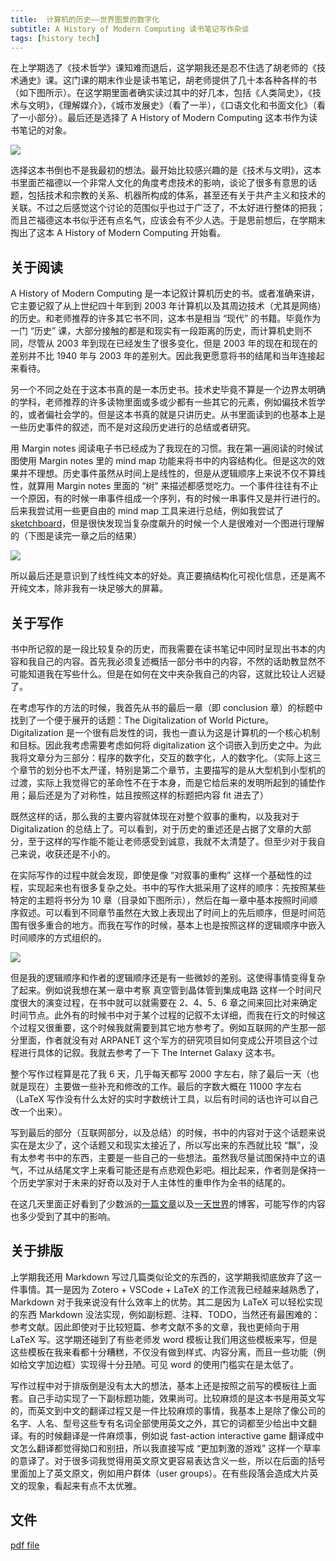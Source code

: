 ```yaml
---
title:  计算机的历史——世界图景的数字化
subtitle: A History of Modern Computing 读书笔记写作杂谈
tags: [history tech]
---
```


在上学期选了《技术哲学》课知难而退后，这学期我还是忍不住选了胡老师的《技术通史》课。这门课的期末作业是读书笔记，胡老师提供了几十本各种各样的书（如下图所示）。在这学期里面者确实读过其中的好几本，包括《人类简史》，《技术与文明》，《理解媒介》，《城市发展史》（看了一半），《口语文化和书面文化》（看了一小部分）。最后还是选择了 A History of Modern Computing 这本书作为读书笔记的对象。

<img src="https://p.sda1.dev/0/f5ba12f244c2cbee2b0959e6af63c22a/image.png" >

选择这本书倒也不是我最初的想法。最开始比较感兴趣的是《技术与文明》，这本书里面芒福德以一个非常人文化的角度考虑技术的影响，谈论了很多有意思的话题，包括技术和宗教的关系、机器所构成的体系，甚至还有关于共产主义和技术的关联。不过之后感觉这个讨论的范围似乎也过于广泛了，不太好进行整体的把我；而且芒福德这本书似乎还有点名气，应该会有不少人选。于是思前想后，在学期末掏出了这本 A History of Modern Computing 开始看。

## 关于阅读

A History of Modern Computing 是一本记叙计算机历史的书。或者准确来讲，它主要记叙了从上世纪四十年到到 2003 年计算机以及其周边技术（尤其是网络）的历史。和老师推荐的许多其它书不同，这本书是相当 “现代” 的书籍。毕竟作为一门 “历史” 课，大部分接触的都是和现实有一段距离的历史，而计算机史则不同，尽管从 2003 年到现在已经发生了很多变化，但是 2003 年的现在和现在的差别并不比 1940 年与 2003 年的差别大。因此我更愿意将书的结尾和当年连接起来看待。

另一个不同之处在于这本书真的是一本历史书。技术史毕竟不算是一个边界太明确的学科，老师推荐的许多读物里面或多或少都有一些其它的元素，例如偏技术哲学的，或者偏社会学的。但是这本书真的就是只讲历史。从书里面读到的也基本上是一些历史事件的叙述，而不是对这段历史进行的总结或者研究。

用 Margin notes 阅读电子书已经成为了我现在的习惯。我在第一遍阅读的时候试图使用 Margin notes 里的 mind map 功能来将书中的内容结构化。但是这次的效果并不理想。历史事件虽然从时间上是线性的，但是从逻辑顺序上来说不仅不算线性，就算用 Margin notes 里面的 “树” 来描述都感觉吃力。一个事件往往有不止一个原因，有的时候一串事件组成一个序列，有的时候一串事件又是并行进行的。后来我尝试用一些更自由的 mind map 工具来进行总结，例如我尝试了 [sketchboard](https://sketchboard.me)，但是很快发现当复杂度飙升的时候一个人是很难对一个图进行理解的（下图是读完一章之后的结果）

<img src="https://p.sda1.dev/0/ef918bddd997f236f8773095381f98c3/image.png" >

所以最后还是意识到了线性纯文本的好处。真正要搞结构化可视化信息，还是离不开纯文本，除非我有一块足够大的屏幕。

## 关于写作

书中所记叙的是一段比较复杂的历史，而我需要在读书笔记中同时呈现出书本的内容和我自己的内容。首先我必须复述概括一部分书中的内容，不然的话助教显然不可能知道我在写些什么。但是在如何在文中夹杂我自己的内容，这就比较让人迟疑了。

在考虑写作的方法的时候，我首先从书的最后一章（即 conclusion 章）的标题中找到了一个便于展开的话题：The Digitalization of World Picture。Digitalization 是一个很有启发性的词，我也一直认为这是计算机的一个核心机制和目标。因此我考虑需要考虑如何将 digitalization 这个词嵌入到历史之中。为此我将文章分为三部分：程序的数字化，交互的数字化，人的数字化。（实际上这三个章节的划分也不太严谨，特别是第二个章节，主要描写的是从大型机到小型机的过渡，实际上我觉得它的革命性不在于本身，而是它给后来的发明所起到的铺垫作用；最后还是为了对称性，姑且按照这样的标题把内容 fit 进去了）

既然这样的话，那么我的主要内容就体现在对整个叙事的重构，以及我对于 Digitalization 的总结上了。可以看到，对于历史的重述还是占据了文章的大部分，至于这样的写作能不能让老师感受到诚意，我就不太清楚了。但至少对于我自己来说，收获还是不小的。

在实际写作的过程中就会发现，即使是像 “对叙事的重构” 这样一个基础性的过程，实现起来也有很多复杂之处。书中的写作大抵采用了这样的顺序：先按照某些特定的主题将书分为 10 章（目录如下图所示），然后在每一章中基本按照时间顺序叙述。可以看到不同章节虽然在大致上表现出了时间上的先后顺序，但是时间范围有很多重合的地方。而我在写作的时候，基本上也是按照这样的逻辑顺序中嵌入时间顺序的方式组织的。

<img src="https://p.sda1.dev/0/63ec22451b282e355c4f55968d0eaada/image.png" >

但是我的逻辑顺序和作者的逻辑顺序还是有一些微妙的差别。这使得事情变得复杂了起来。例如说我想在某一章中考察 真空管到晶体管到集成电路 这样一个时间尺度很大的演变过程，在书中就可以就需要在 2、4、5、6 章之间来回比对来确定时间节点。此外有的时候书中对于某个过程的记叙不太详细，而我在行文的时候这个过程又很重要，这个时候我就需要到其它地方参考了。例如互联网的产生那一部分里面，作者就没有对 ARPANET 这个军方的研究项目如何变成公开项目这个过程进行具体的记叙。我就去参考了一下 The Internet Galaxy 这本书。

整个写作过程算是花了我 6 天，几乎每天都写 2000 字左右，除了最后一天（也就是现在）主要做一些补充和修改的工作。最后的字数大概在 11000 字左右（LaTeX 写作没有什么太好的实时字数统计工具，以后有时间的话也许可以自己改一个出来）。

写到最后的部分（互联网部分，以及总结）的时候，书中的内容对于这个话题来说实在是太少了，这个话题又和现实太接近了，所以写出来的东西就比较 “飘”，没有太参考书中的东西，主要是一些自己的一些想法。虽然我尽量试图保持中立的语气，不过从结尾文字上来看可能还是有点悲观色彩吧。相比起来，作者则是保持一个历史学家对于未来的好奇以及对于人主体性的重申作为全书的结尾的。

在这几天里面正好看到了少数派的[一篇文章](https://sspai.com/post/61000)以及[一天世界](https://blog.yitianshijie.net/)的博客，可能写作的内容也多少受到了其中的影响。

## 关于排版

上学期我还用 Markdown 写过几篇类似论文的东西的，这学期我彻底放弃了这一件事情。其一是因为 Zotero + VSCode + LaTeX 的工作流我已经越来越熟悉了，Markdown 对于我来说没有什么效率上的优势。其二是因为 LaTeX 可以轻松实现的东西 Markdown 没法实现，例如副标题、注释、TODO，当然还有最困难的：参考文献。因此即使对于比较短篇、参考文献不多的文章，我也更倾向于用 LaTeX 写。这学期还碰到了有些老师发 word 模板让我们用这些模板来写，但是这些模板在我来看都十分糟糕，不仅没有做到样式、内容分离，而且一些功能（例如给文字加边框）实现得十分丑陋。可见 word 的使用门槛实在是太低了。

写作过程中对于排版倒是没有太大的想法，基本上还是按照之前写的模板往上面套。自己手动实现了一下副标题功能，效果尚可。比较麻烦的是这本书是用英文写的，而英文到中文的翻译过程又是一件比较麻烦的事情，我基本上是除了像公司的名字、人名、型号这些专有名词全部使用英文之外，其它的词都至少给出中文翻译。有的时候翻译是一件麻烦事，例如说 fast-action interactive game 翻译成中文怎么翻译都觉得拗口和别扭，所以我直接写成 “更加刺激的游戏” 这样一个草率的意译了。对于很多词我觉得用英文原文更容易表达含义一些，所以在后面的括号里面加上了英文原文，例如用户群体（user groups）。在有些段落会造成大片英文的现象，看起来有点不太优雅。

## 文件

[pdf file](/assets/doc/computer-history.pdf)
